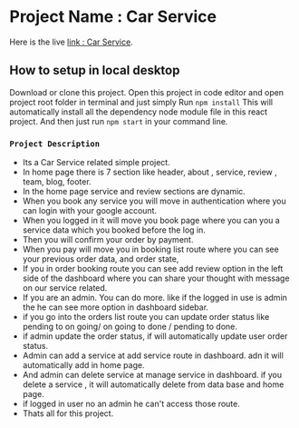 # Project Name : Car Service

Here is the live [link : Car Service](https://car-service-1c30a.web.app/).

## How to setup in local desktop

Download or clone this project. Open this project in code editor and open project root folder in terminal and just simply Run `npm install`
This will automatically install all the dependency node module file in this react project.
And then just run `npm start` in your command line.

### `Project Description`

- Its a Car Service related simple project.
- In home page there is 7 section like header, about , service, review , team, blog, footer.
- In the home page service and review sections are dynamic.
- When you book any service you will move in authentication where you can login with your google account.
- When you logged in it will move you book page where you can you a service data which you booked before the log in.
- Then you will confirm your order by payment.
- When you pay will move you in booking list route where you can see your previous order data, and order state,
- If you in order booking route you can see add review option in the left side of the dashboard where you can share your thought with message on our service related.
- If you are an admin. You can do more. like if the logged in use is admin the he can see more option in dashboard sidebar.
- if you go into the orders list route you can update order status like pending to on going/ on going to done / pending to done.
- if admin update the order status, if will automatically update user order status.
- Admin can add a service at add service route in dashboard. adn it will automatically add in home page.
- And admin can delete service at manage service in dashboard. if you delete a service , it will automatically delete from data base and home page.
- if logged in user no an admin he can't access those route.
- Thats all for this project.
